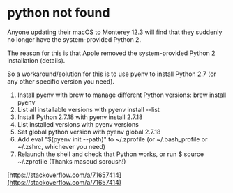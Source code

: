 # python not found


Anyone updating their macOS to Monterey 12.3 will find that they suddenly no longer have the system-provided Python 2.

The reason for this is that Apple removed the system-provided Python 2 installation (details).

So a workaround/solution for this is to use pyenv to install Python 2.7 (or any other specific version you need).

1. Install pyenv with brew to manage different Python versions: brew install pyenv
2. List all installable versions with pyenv install --list
3. Install Python 2.7.18 with pyenv install 2.7.18
4. List installed versions with pyenv versions
5. Set global python version with pyenv global 2.7.18
6. Add eval "$(pyenv init --path)" to ~/.zprofile (or ~/.bash_profile or ~/.zshrc, whichever you need)
7. Relaunch the shell and check that Python works, or run $ source ~/.zprofile (Thanks masoud soroush!)

[https://stackoverflow.com/a/71657414](https://stackoverflow.com/a/71657414)
